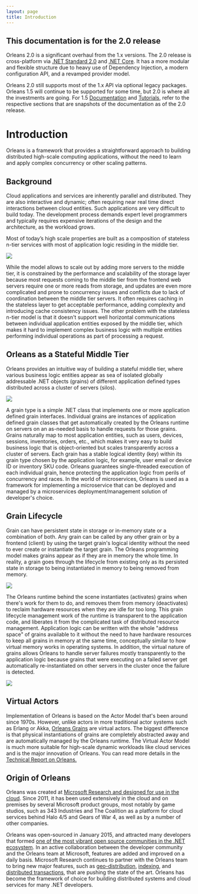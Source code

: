 ```yaml
---
layout: page
title: Introduction
---
```

## This documentation is for the 2.0 release
Orleans 2.0 is a significant overhaul from the 1.x versions.
The 2.0 release is cross-platform via [.NET Standard 2.0](https://github.com/dotnet/standard/blob/master/docs/versions/netstandard2.0.md) and [.NET Core](https://www.microsoft.com/net).
It has a more modular and flexible structure due to heavy use of Dependency Injection, a modern configuration API, and a revamped provider model.

Orleans 2.0 still supports most of the 1.x API via optional legacy packages.
Orleans 1.5 will continue to be supported for some time, but 2.0 is where all the investments are going.
For 1.5 [Documentation](../1.5/Documentation/Introduction.md) and [Tutorials](../1.5/Tutorials/index.md), refer to the respective sections that are snapshots of the documentation as of the 2.0 release.

# Introduction

Orleans is a framework that provides a straightforward approach to building distributed high-scale computing applications, without the need to learn and apply complex concurrency or other scaling patterns.

## Background

Cloud applications and services are inherently parallel and distributed.
They are also interactive and dynamic; often requiring near real time direct interactions between cloud entities.
Such applications are very difficult to build today.
The development process demands expert level programmers and typically requires expensive iterations of the design and the architecture, as the workload grows.

Most of today’s high scale properties are built as a composition of stateless n-tier services with most of application logic residing in the middle tier.

![](n-tier.png)

While the model allows to scale out by adding more servers to the middle tier, it is constrained by the performance and scalability of the storage layer because most requests coming to the middle tier from the frontend web servers require one or more reads from storage, and updates are even more complicated and prone to concurrency issues and conflicts due to lack of coordination between the middle tier servers.
It often requires caching in the stateless layer to get acceptable performance, adding complexity and introducing cache consistency issues.
The other problem with the stateless n-tier model is that it doesn't support well horizontal communications between individual application entities exposed by the middle tier, which makes it hard to implement complex business logic with multiple entities performing individual operations as part of processing a request.

## Orleans as a Stateful Middle Tier

Orleans provides an intuitive way of building a stateful middle tier, where various business logic entities appear as sea of isolated globally addressable .NET objects (grains) of different application defined types distributed across a cluster of servers (silos).

![](actor-middle-tier.png)

A grain type is a simple .NET class that implements one or more application defined grain interfaces.
Individual grains are instances of application defined grain classes that get automatically created by the Orleans runtime on servers on an as-needed basis to handle requests for those grains.
Grains naturally map to most application entities, such as users, devices, sessions, inventories, orders, etc., which makes it very easy to build business logic that is object-oriented but scales transparently across a cluster of servers.
Each grain has a stable logical identity (key) within its grain type chosen by the application logic, for example, user email or device ID or inventory SKU code.
Orleans guarantees single-threaded execution of each individual grain, hence protecting the application logic from perils of concurrency and races.
In the world of microservices, Orleans is used as a framework for implementing a microservice that can be deployed and managed by a microservices deployment/management solution of developer's choice.

## Grain Lifecycle

Grain can have persistent state in storage or in-memory state or a combination of both.
Any grain can be called by any other grain or by a frontend (client) by using the target grain's logical identity without the need to ever create or instantiate the target grain.
The Orleans programming model makes grains appear as if they are in memory the whole time.
In reality, a grain goes through the lifecycle from existing only as its persisted state in storage to being instantiated in memory to being removed from memory.

![](grain-lifecycle.png)

The Orleans runtime behind the scene instantiates (activates) grains when there's work for them to do, and removes them from memory (deactivates) to reclaim hardware resources when they are idle for too long.
This grain lifecycle management work of the runtime is transparent to the application code, and liberates it from the complicated task of distributed resource management.
Application logic can be written with the whole "address space" of grains available to it without the need to have hardware resources to keep all grains in memory at the same time, conceptually similar to how virtual memory works in operating systems.
In addition, the virtual nature of grains allows Orleans to handle server failures mostly transparently to the application logic because grains that were executing on a failed server get automatically re-instantiated on other servers in the cluster once the failure is detected.

![](server-failure.png)

## Virtual Actors

Implementation of Orleans is based on the Actor Model that's been around since 1970s. However, unlike actors in more traditional actor systems such as Erlang or Akka, [Orleans Grains](Getting-Started-With-Orleans/Grains.md) are virtual actors.
The biggest difference is that physical instantiations of grains are completely abstracted away and are automatically managed by the Orleans runtime.
The Virtual Actor Model is much more suitable for high-scale dynamic workloads like cloud services and is the major innovation of Orleans.
You can read more details in the [Technical Report on Orleans.](https://www.microsoft.com/en-us/research/publication/orleans-distributed-virtual-actors-for-programmability-and-scalability)

## Origin of Orleans

Orleans was created at [Microsoft Research and designed for use in the cloud](https://www.microsoft.com/en-us/research/publication/orleans-distributed-virtual-actors-for-programmability-and-scalability/).
Since 2011, it has been used extensively in the cloud and on premises by several Microsoft product groups, most notably by game studios, such as 343 Industries and The Coalition as a platform for cloud services behind Halo 4/5 and Gears of War 4, as well as by a number of other companies.

Orleans was open-sourced in January 2015, and attracted many developers that formed [one of the most vibrant open source communities in the .NET ecosystem](http://mattwarren.org/2016/11/23/open-source-net-2-years-later/).
In an active collaboration between the developer community and the Orleans team at Microsoft, features are added and improved on a daily basis.
Microsoft Research continues to partner with the Orleans team to bring new major features, such as [geo-distribution](https://www.microsoft.com/en-us/research/publication/geo-distribution-actor-based-services/), [indexing](https://www.microsoft.com/en-us/research/publication/indexing-in-an-actor-oriented-database/), and [distributed transactions](https://www.microsoft.com/en-us/research/publication/transactions-distributed-actors-cloud-2/), that are pushing the state of the art.
Orleans has become the framework of choice for building distributed systems and cloud services for many .NET developers.